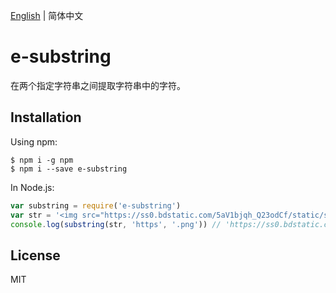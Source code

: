 [English](./README.md) | 简体中文

# e-substring

在两个指定字符串之间提取字符串中的字符。

## Installation

Using npm:
```shell
$ npm i -g npm
$ npm i --save e-substring
```

In Node.js:
```js
var substring = require('e-substring')
var str = '<img src="https://ss0.bdstatic.com/5aV1bjqh_Q23odCf/static/superman/img/logo/logo_white_fe6da1ec.png">'
console.log(substring(str, 'https', '.png')) // 'https://ss0.bdstatic.com/5aV1bjqh_Q23odCf/static/superman/img/logo/logo_white_fe6da1ec.png'
```

## License

MIT